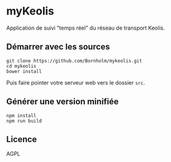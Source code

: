 myKeolis
========

Application de suivi "temps réel" du réseau de transport Keolis.

Démarrer avec les sources
-------------------------

```
git clone https://github.com/Bornholm/mykeolis.git
cd mykeolis
bower install
```
Puis faire pointer votre serveur web vers le dossier `src`.

Générer une version minifiée
----------------------------

```
npm install
npm run build
```

Licence
-------

AGPL
